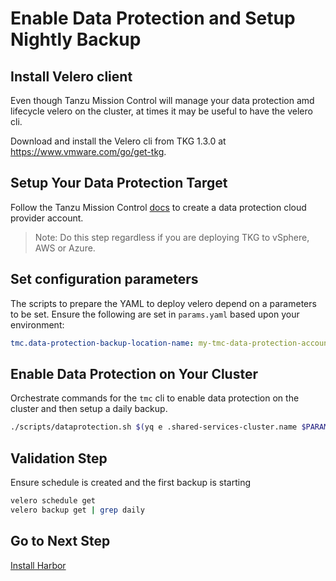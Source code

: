 # Enable Data Protection and Setup Nightly Backup

## Install Velero client

Even though Tanzu Mission Control will manage your data protection amd lifecycle velero on the cluster, at times it may be useful to have the velero cli.

Download and install the Velero cli from TKG 1.3.0 at https://www.vmware.com/go/get-tkg.

## Setup Your Data Protection Target

Follow the Tanzu Mission Control [docs](https://docs.vmware.com/en/VMware-Tanzu-Mission-Control/services/tanzumc-using/GUID-E728F568-5F1F-4963-A887-F09E2D19EA34.html) to create a data protection cloud provider account.

>Note: Do this step regardless if you are deploying TKG to vSphere, AWS or Azure.

## Set configuration parameters

The scripts to prepare the YAML to deploy velero depend on a parameters to be set.  Ensure the following are set in `params.yaml` based upon your environment:

```yaml
tmc.data-protection-backup-location-name: my-tmc-data-protection-account-name
```

## Enable Data Protection on Your Cluster

Orchestrate commands for the `tmc` cli to enable data protection on the cluster and then setup a daily backup.

```bash
./scripts/dataprotection.sh $(yq e .shared-services-cluster.name $PARAMS_YAML)
```

## Validation Step

Ensure schedule is created and the first backup is starting

```bash
velero schedule get
velero backup get | grep daily
```

## Go to Next Step

[Install Harbor](../shared-services-cluster/10_harbor.md)
